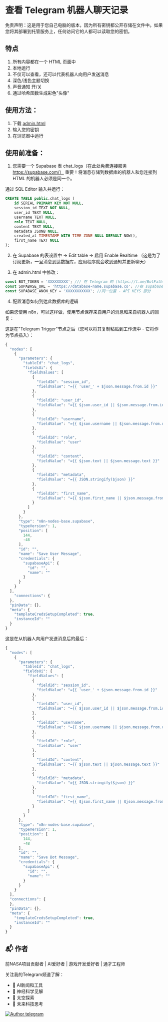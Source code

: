 # 查看 Telegram 机器人聊天记录
免责声明：这是用于您自己电脑的版本，因为所有密钥都公开存储在文件中。如果您将其部署到托管服务上，任何访问它的人都可以读取您的密钥。

## 特点
1) 所有内容都在一个 HTML 页面中
2) 本地运行
3) 不仅可以查看，还可以代表机器人向用户发送消息
4) 深色/浅色主题切换
5) 声音通知 开/关
6) 通过哈希函数生成彩色"头像"

## 使用方法：
1) 下载 [admin.html](admin.html)
2) 输入您的密钥
3) 在浏览器中运行

## 使用前准备：
1) 您需要一个 Supabase 表 chat_logs（在此处免费连接服务 https://supabase.com/）
重要！将消息存储到数据库的机器人和您连接到 HTML 的机器人必须是同一个。

通过 SQL Editor 输入并运行：
```sql
CREATE TABLE public.chat_logs (
    id SERIAL PRIMARY KEY NOT NULL,
    session_id TEXT NOT NULL,
    user_id TEXT NULL,
    username TEXT NULL,
    role TEXT NULL,
    content TEXT NULL,
    metadata JSONB NULL,
    created_at TIMESTAMP WITH TIME ZONE NULL DEFAULT NOW(),
    first_name TEXT NULL
);
```
2) 在 Supabase 的表设置中 -> Edit table -> 启用 Enable Realtime
（这是为了订阅更新，一旦消息到达数据库，应用程序就会收到通知并更新聊天）

3) 在 admin.html 中修改：
```js
const BOT_TOKEN = 'XXXXXXXXX'; /// 在 Telegram 的 [https://t.me/BotFather](https://t.me/BotFather) 中获取
const SUPABASE_URL = 'https://database-name.supabase.co'; //在 supabase 数据库的项目设置中获取 - Data API 部分
const SUPABASE_ANON_KEY = 'XXXXXXXXXXX'; //同一位置 - API KEYS 部分
```



4) 配置消息如何到达此数据库的逻辑

如果您使用 n8n，可以这样做，使用节点保存来自用户的消息和来自机器人的回复：

这是在"Telegram Trigger"节点之后（您可以将其复制粘贴到工作流中 - 它将作为节点插入）：
```js
{
  "nodes": [
    {
      "parameters": {
        "tableId": "chat_logs",
        "fieldsUi": {
          "fieldValues": [
            {
              "fieldId": "session_id",
              "fieldValue": "={{ 'user_' + $json.message.from.id }}"
            },
            {
              "fieldId": "user_id",
              "fieldValue": "={{ $json.user_id || $json.message.from.id }}"
            },
            {
              "fieldId": "username",
              "fieldValue": "={{ $json.username || $json.message.from.username }}"
            },
            {
              "fieldId": "role",
              "fieldValue": "user"
            },
            {
              "fieldId": "content",
              "fieldValue": "={{ $json.text || $json.message.text }}"
            },
            {
              "fieldId": "metadata",
              "fieldValue": "={{ JSON.stringify($json) }}"
            },
            {
              "fieldId": "first_name",
              "fieldValue": "={{ $json.first_name || $json.message.from.first_name }}"
            }
          ]
        }
      },
      "type": "n8n-nodes-base.supabase",
      "typeVersion": 1,
      "position": [
        144,
        -48
      ],
      "id": "",
      "name": "Save User Message",
      "credentials": {
        "supabaseApi": {
          "id": "",
          "name": ""
        }
      }
    }
  ],
	"connections": {
  },
  "pinData": {},
  "meta": {
    "templateCredsSetupCompleted": true,
    "instanceId": ""
  }
}
```

这是在从机器人向用户发送消息后的最后：
```js
{
  "nodes": [
    {
      "parameters": {
        "tableId": "chat_logs",
        "fieldsUi": {
          "fieldValues": [
            {
              "fieldId": "session_id",
              "fieldValue": "={{ 'user_' + $json.message.from.id }}"
            },
            {
              "fieldId": "user_id",
              "fieldValue": "={{ $json.user_id || $json.message.from.id }}"
            },
            {
              "fieldId": "username",
              "fieldValue": "={{ $json.username || $json.message.from.username }}"
            },
            {
              "fieldId": "role",
              "fieldValue": "user"
            },
            {
              "fieldId": "content",
              "fieldValue": "={{ $json.text || $json.message.text }}"
            },
            {
              "fieldId": "metadata",
              "fieldValue": "={{ JSON.stringify($json) }}"
            },
            {
              "fieldId": "first_name",
              "fieldValue": "={{ $json.first_name || $json.message.from.first_name }}"
            }
          ]
        }
      },
      "type": "n8n-nodes-base.supabase",
      "typeVersion": 1,
      "position": [
        144,
        -48
      ],
      "id": "",
      "name": "Save Bot Message",
      "credentials": {
        "supabaseApi": {
          "id": "",
          "name": ""
        }
      }
    }
  ],
  "connections": {
  },
  "pinData": {},
  "meta": {
    "templateCredsSetupCompleted": true,
    "instanceId": ""
  }
}
```

## 📬 作者
前NASA项目贡献者 | AI爱好者 | 游戏开发爱好者 | 通才工程师

关注我的Telegram频道了解：
- 🤖 AI新闻和工具
- 🧠 神经科学见解
- 🚀 太空探索
- 💭 未来科技思考

[![Author telegram](https://img.shields.io/badge/Telegram-2CA5E0?style=for-the-badge&logo=telegram&logoColor=white)](https://t.me/+VKz5IExlz08zNTAy)

